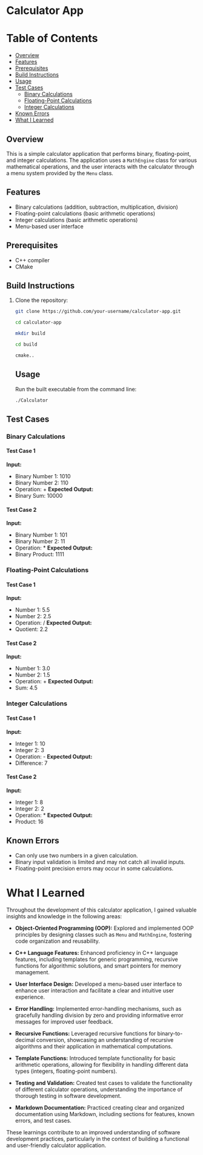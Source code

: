# Calculator App

# Table of Contents

- [Overview](#overview)
- [Features](#features)
- [Prerequisites](#prerequisites)
- [Build Instructions](#build-instructions)
- [Usage](#usage)
- [Test Cases](#test-cases)
  - [Binary Calculations](#binary-calculations)
  - [Floating-Point Calculations](#floating-point-calculations)
  - [Integer Calculations](#integer-calculations)
- [Known Errors](#known-errors)
- [What I Learned](#what-i-learned)


## Overview
This is a simple calculator application that performs binary, floating-point, and integer calculations. The application uses a `MathEngine` class for various mathematical operations, and the user interacts with the calculator through a menu system provided by the `Menu` class.

## Features
- Binary calculations (addition, subtraction, multiplication, division)
- Floating-point calculations (basic arithmetic operations)
- Integer calculations (basic arithmetic operations)
- Menu-based user interface

## Prerequisites
- C++ compiler
- CMake

## Build Instructions
1. Clone the repository:
   ```bash
   git clone https://github.com/your-username/calculator-app.git
   ```
   ```bash
   cd calculator-app
   ```
   ```bash
   mkdir build
   ```
   ```bash
   cd build
   ```
   ```bash
   cmake..
   ```

   ## Usage
   Run the built executable from the command line:
   ```bash
   ./Calculator
   ```

## Test Cases

### Binary Calculations

#### Test Case 1
**Input:**
- Binary Number 1: 1010
- Binary Number 2: 110
- Operation: +
**Expected Output:**
- Binary Sum: 10000

#### Test Case 2
**Input:**
- Binary Number 1: 101
- Binary Number 2: 11
- Operation: *
**Expected Output:**
- Binary Product: 1111

### Floating-Point Calculations

#### Test Case 1
**Input:**
- Number 1: 5.5
- Number 2: 2.5
- Operation: /
**Expected Output:**
- Quotient: 2.2

#### Test Case 2
**Input:**
- Number 1: 3.0
- Number 2: 1.5
- Operation: +
**Expected Output:**
- Sum: 4.5

### Integer Calculations

#### Test Case 1
**Input:**
- Integer 1: 10
- Integer 2: 3
- Operation: -
**Expected Output:**
- Difference: 7

#### Test Case 2
**Input:**
- Integer 1: 8
- Integer 2: 2
- Operation: *
**Expected Output:**
- Product: 16

## Known Errors

- Can only use two numbers in a given calculation.
- Binary input validation is limited and may not catch all invalid inputs.
- Floating-point precision errors may occur in some calculations.

# What I Learned

Throughout the development of this calculator application, I gained valuable insights and knowledge in the following areas:

- **Object-Oriented Programming (OOP):** Explored and implemented OOP principles by designing classes such as `Menu` and `MathEngine`, fostering code organization and reusability.

- **C++ Language Features:** Enhanced proficiency in C++ language features, including templates for generic programming, recursive functions for algorithmic solutions, and smart pointers for memory management.

- **User Interface Design:** Developed a menu-based user interface to enhance user interaction and facilitate a clear and intuitive user experience.

- **Error Handling:** Implemented error-handling mechanisms, such as gracefully handling division by zero and providing informative error messages for improved user feedback.

- **Recursive Functions:** Leveraged recursive functions for binary-to-decimal conversion, showcasing an understanding of recursive algorithms and their application in mathematical computations.

- **Template Functions:** Introduced template functionality for basic arithmetic operations, allowing for flexibility in handling different data types (integers, floating-point numbers).

- **Testing and Validation:** Created test cases to validate the functionality of different calculator operations, understanding the importance of thorough testing in software development.

- **Markdown Documentation:** Practiced creating clear and organized documentation using Markdown, including sections for features, known errors, and test cases.

These learnings contribute to an improved understanding of software development practices, particularly in the context of building a functional and user-friendly calculator application.

